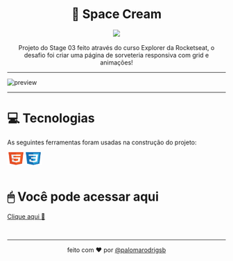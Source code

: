 <h1 align="center"> 🍦 Space Cream</h1>

<p align="center"><img src="http://img.shields.io/static/v1?label=STATUS&message=FINALIZADO&color=GREEN&style=for-the-badge"/></p>

<p align="center">Projeto do Stage 03 feito através do curso Explorer da Rocketseat, o desafio foi criar uma página de sorveteria responsiva com grid e animações!</p>

---

![preview](https://user-images.githubusercontent.com/111393952/200045424-f329bafe-0abc-4be8-99bf-6eb5404ade99.jpg)

---

# 💻 Tecnologias

As seguintes ferramentas foram usadas na construção do projeto:

<div style="display: flex">
<img align="center" height="30" width="40" src="https://raw.githubusercontent.com/devicons/devicon/master/icons/html5/html5-original.svg">
<img align="center" height="30" width="40" src="https://raw.githubusercontent.com/devicons/devicon/master/icons/css3/css3-original.svg">
</div>

<br/>

# 🖱 Você pode acessar aqui
<a href="https://palomarodrigs.github.io/stage03-grid/">Clique aqui 🥰</a>

<br/>



---

<p align="center"> feito com ❤ por <a href="https://www.instagram.com/palomarodrigsb" target="_blank">@palomarodrigsb</a></p>


